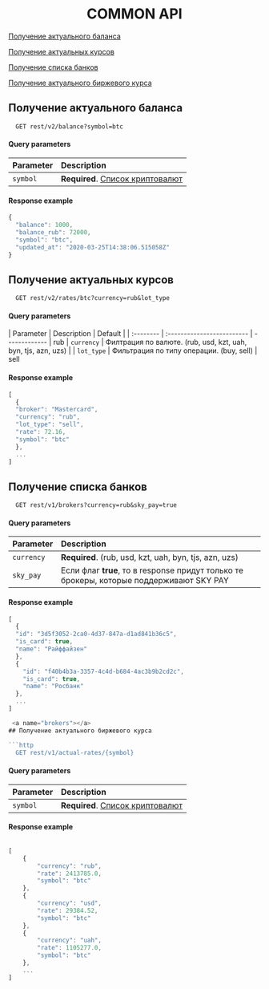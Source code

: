 <h1 align="center">COMMON API</h1>
 
[Получение актуального баланса](#balance)

[Получение актуальных курсов](#rates)

[Получение списка банков](#brokers)

[Получение актуального биржевого курса](#exchange-rate)
 
 <a name="balance"></a>
## Получение актуального баланса

```http
  GET rest/v2/balance?symbol=btc 
```

#### Query parameters

| Parameter | Description                |
| :-------- | :------------------------- |
| `symbol` | **Required**. [Список криптовалют](CRYPTOCURRENCIES.md)

#### Response example

```javascript
{
  "balance": 1000,
  "balance_rub": 72000,
  "symbol": "btc",
  "updated_at": "2020-03-25T14:38:06.515058Z"
}
```
 <a name="rates"></a>
## Получение актуальных курсов

```http
  GET rest/v2/rates/btc?currency=rub&lot_type
```

#### Query parameters
 
| Parameter | Description                | Default       |
| :-------- | :------------------------- | ------------- | rub
| `currency` | Филтрация по валюте. (rub, usd, kzt, uah, byn, tjs, azn, uzs) |
| `lot_type` | Фильтрация по типу операции. (buy, sell) | sell

#### Response example

```javascript
[
  {
  "broker": "Mastercard", 
  "currency": "rub",
  "lot_type": "sell",
  "rate": 72.16,
  "symbol": "btc"
  },
  ...
]
```
 <a name="brokers"></a>
## Получение списка банков

```http
  GET rest/v1/brokers?currency=rub&sky_pay=true
```
#### Query parameters

| Parameter | Description                |
| :-------- | :------------------------- |
| `currency` | **Required**. (rub, usd, kzt, uah, byn, tjs, azn, uzs)
| `sky_pay` | Если флаг **true**, то в response придут только те брокеры, которые поддерживают SKY PAY

#### Response example

```javascript
[
  {
  "id": "3d5f3052-2ca0-4d37-847a-d1ad841b36c5",
  "is_card": true,
  "name": "Райффайзен"
  },
  {
    "id": "f40b4b3a-3357-4c4d-b684-4ac3b9b2cd2c",
    "is_card": true,
    "name": "Росбанк"
  },
  ...
]

 <a name="brokers"></a>
## Получение актуального биржевого курса

```http
  GET rest/v1/actual-rates/{symbol}
```
#### Query parameters

| Parameter | Description                |
| :-------- | :------------------------- |
| `symbol` | **Required**. [Список криптовалют](CRYPTOCURRENCIES.md)

#### Response example

```javascript

[
    {
        "currency": "rub",
        "rate": 2413785.0,
        "symbol": "btc"
    },
    {
        "currency": "usd",
        "rate": 29384.52,
        "symbol": "btc"
    },
    {
        "currency": "uah",
        "rate": 1105277.0,
        "symbol": "btc"
    },
    ...
]
